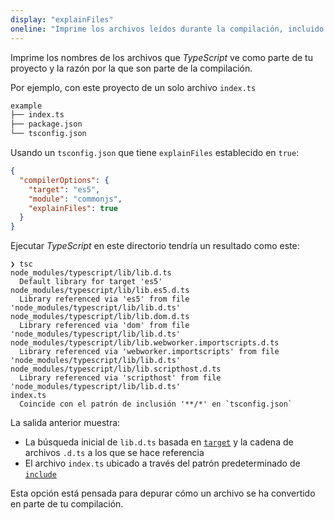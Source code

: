 ```yaml
---
display: "explainFiles"
oneline: "Imprime los archivos leídos durante la compilación, incluido el motivo por el que se incluyeron."
---
```


Imprime los nombres de los archivos que *TypeScript* ve como parte de tu proyecto y la razón por la que son parte de la compilación.

Por ejemplo, con este proyecto de un solo archivo `index.ts`

```sh
example
├── index.ts
├── package.json
└── tsconfig.json
```

Usando un `tsconfig.json` que tiene `explainFiles` establecido en `true`:

```json
{
  "compilerOptions": {
    "target": "es5",
    "module": "commonjs",
    "explainFiles": true
  }
}
```

Ejecutar *TypeScript* en este directorio tendría un resultado como este:

```
❯ tsc
node_modules/typescript/lib/lib.d.ts
  Default library for target 'es5'
node_modules/typescript/lib/lib.es5.d.ts
  Library referenced via 'es5' from file 'node_modules/typescript/lib/lib.d.ts'
node_modules/typescript/lib/lib.dom.d.ts
  Library referenced via 'dom' from file 'node_modules/typescript/lib/lib.d.ts'
node_modules/typescript/lib/lib.webworker.importscripts.d.ts
  Library referenced via 'webworker.importscripts' from file 'node_modules/typescript/lib/lib.d.ts'
node_modules/typescript/lib/lib.scripthost.d.ts
  Library referenced via 'scripthost' from file 'node_modules/typescript/lib/lib.d.ts'
index.ts
  Coincide con el patrón de inclusión '**/*' en `tsconfig.json`
```

La salida anterior muestra:

- La búsqueda inicial de `lib.d.ts` basada en [`target`](#target) y la cadena de archivos `.d.ts` a los que se hace referencia
- El archivo `index.ts` ubicado a través del patrón predeterminado de [`include`](#include)

Esta opción está pensada para depurar cómo un archivo se ha convertido en parte de tu compilación.
